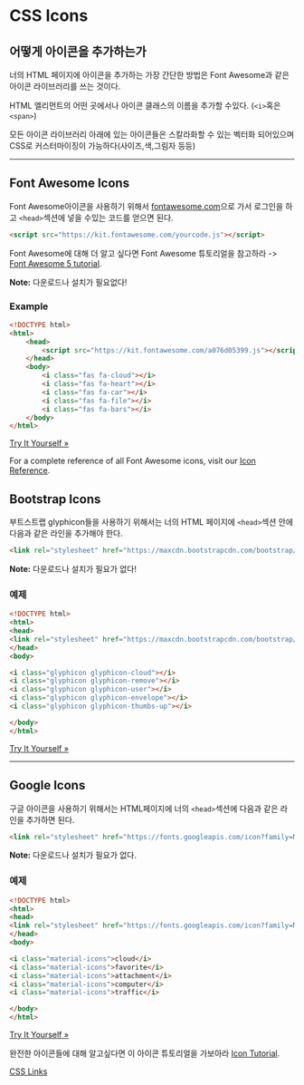 # CSS Icons

## 어떻게 아이콘을 추가하는가

너의 HTML 페이지에 아이콘을 추가하는 가장 간단한 방법은 Font Awesome과 같은 아이콘 라이브러리를 쓰는 것이다.

HTML 엘리먼트의 어떤 곳에서나 아이콘 클래스의 이름을 추가할 수있다. (`<i>`혹은 `<span>`)

모든 아이콘 라이브러리 아래에 있는 아이콘들은 스칼라화할 수 있는 벡터화 되어있으며 CSS로 커스터마이징이 가능하다(사이즈,색,그림자 등등)

------

## Font Awesome Icons

Font Awesome아이콘을 사용하기 위해서 [fontawesome.com](https://fontawesome.com/)으로 가서  로그인을 하고 `<head>`섹션에 넣을 수있는 코드를 얻으면 된다.

```html
<script src="https://kit.fontawesome.com/yourcode.js"></script>
```

Font Awesome에 대해 더 알고 싶다면 Font Awesome 튜토리얼을 참고하라 -> [Font Awesome 5 tutorial](https://www.w3schools.com/icons/fontawesome5_intro.asp).

**Note:** 다운로드나 설치가 필요없다!

### Example

```html
<!DOCTYPE html>
<html>
    <head>
        <script src="https://kit.fontawesome.com/a076d05399.js"></script>
    </head>
    <body>
        <i class="fas fa-cloud"></i>
        <i class="fas fa-heart"></i>
        <i class="fas fa-car"></i>
        <i class="fas fa-file"></i>
        <i class="fas fa-bars"></i>
    </body>
</html>
```

[Try It Yourself »](https://www.w3schools.com/css/tryit.asp?filename=trycss_icons_fa)

For a complete reference of all Font Awesome icons, visit our [Icon Reference](https://www.w3schools.com/icons/icons_reference.asp).

## Bootstrap Icons

부트스트랩 glyphicon들을 사용하기 위해서는 너의 HTML 페이지에 `<head>`섹션 안에 다음과 같은 라인을 추가해야 한다.

```html
<link rel="stylesheet" href="https://maxcdn.bootstrapcdn.com/bootstrap/3.3.7/css/bootstrap.min.css">
```

**Note:** 다운로드나 설치가 필요가 없다!

### 예제

```html
<!DOCTYPE html>
<html>
<head>
<link rel="stylesheet" href="https://maxcdn.bootstrapcdn.com/bootstrap/3.3.7/css/bootstrap.min.css">
</head>
<body>

<i class="glyphicon glyphicon-cloud"></i>
<i class="glyphicon glyphicon-remove"></i>
<i class="glyphicon glyphicon-user"></i>
<i class="glyphicon glyphicon-envelope"></i>
<i class="glyphicon glyphicon-thumbs-up"></i>

</body>
</html>
```

[Try It Yourself »](https://www.w3schools.com/css/tryit.asp?filename=trycss_icons_bs)

------

## Google Icons

구글 아이콘을 사용하기 위해서는 HTML페이지에 너의 `<head>`섹션에 다음과 같은 라인을 추가하면 된다.

```html
<link rel="stylesheet" href="https://fonts.googleapis.com/icon?family=Material+Icons">
```

**Note:** 다운로드나 설치가 필요가 없다.

### 예제

```html
<!DOCTYPE html>
<html>
<head>
<link rel="stylesheet" href="https://fonts.googleapis.com/icon?family=Material+Icons">
</head>
<body>

<i class="material-icons">cloud</i>
<i class="material-icons">favorite</i>
<i class="material-icons">attachment</i>
<i class="material-icons">computer</i>
<i class="material-icons">traffic</i>

</body>
</html>
```

[Try It Yourself »](https://www.w3schools.com/css/tryit.asp?filename=trycss_icons_google)

완전한 아이콘들에 대해 알고싶다면 이 아이콘 튜토리얼을 가보아라 [Icon Tutorial](https://www.w3schools.com/icons/default.asp).



[CSS Links](./CSS_links.md)

